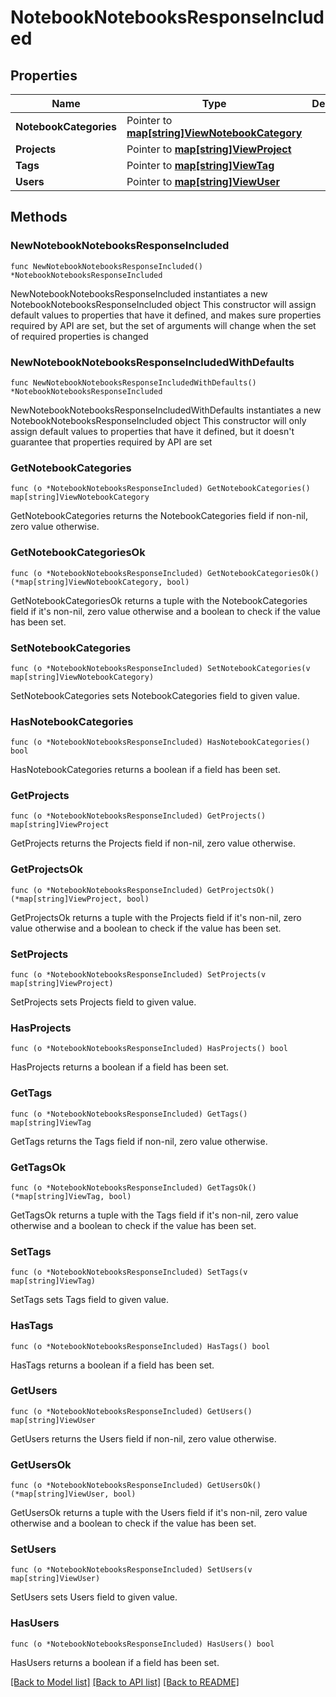 # NotebookNotebooksResponseIncluded

## Properties

Name | Type | Description | Notes
------------ | ------------- | ------------- | -------------
**NotebookCategories** | Pointer to [**map[string]ViewNotebookCategory**](view.NotebookCategory.md) |  | [optional] 
**Projects** | Pointer to [**map[string]ViewProject**](view.Project.md) |  | [optional] 
**Tags** | Pointer to [**map[string]ViewTag**](view.Tag.md) |  | [optional] 
**Users** | Pointer to [**map[string]ViewUser**](view.User.md) |  | [optional] 

## Methods

### NewNotebookNotebooksResponseIncluded

`func NewNotebookNotebooksResponseIncluded() *NotebookNotebooksResponseIncluded`

NewNotebookNotebooksResponseIncluded instantiates a new NotebookNotebooksResponseIncluded object
This constructor will assign default values to properties that have it defined,
and makes sure properties required by API are set, but the set of arguments
will change when the set of required properties is changed

### NewNotebookNotebooksResponseIncludedWithDefaults

`func NewNotebookNotebooksResponseIncludedWithDefaults() *NotebookNotebooksResponseIncluded`

NewNotebookNotebooksResponseIncludedWithDefaults instantiates a new NotebookNotebooksResponseIncluded object
This constructor will only assign default values to properties that have it defined,
but it doesn't guarantee that properties required by API are set

### GetNotebookCategories

`func (o *NotebookNotebooksResponseIncluded) GetNotebookCategories() map[string]ViewNotebookCategory`

GetNotebookCategories returns the NotebookCategories field if non-nil, zero value otherwise.

### GetNotebookCategoriesOk

`func (o *NotebookNotebooksResponseIncluded) GetNotebookCategoriesOk() (*map[string]ViewNotebookCategory, bool)`

GetNotebookCategoriesOk returns a tuple with the NotebookCategories field if it's non-nil, zero value otherwise
and a boolean to check if the value has been set.

### SetNotebookCategories

`func (o *NotebookNotebooksResponseIncluded) SetNotebookCategories(v map[string]ViewNotebookCategory)`

SetNotebookCategories sets NotebookCategories field to given value.

### HasNotebookCategories

`func (o *NotebookNotebooksResponseIncluded) HasNotebookCategories() bool`

HasNotebookCategories returns a boolean if a field has been set.

### GetProjects

`func (o *NotebookNotebooksResponseIncluded) GetProjects() map[string]ViewProject`

GetProjects returns the Projects field if non-nil, zero value otherwise.

### GetProjectsOk

`func (o *NotebookNotebooksResponseIncluded) GetProjectsOk() (*map[string]ViewProject, bool)`

GetProjectsOk returns a tuple with the Projects field if it's non-nil, zero value otherwise
and a boolean to check if the value has been set.

### SetProjects

`func (o *NotebookNotebooksResponseIncluded) SetProjects(v map[string]ViewProject)`

SetProjects sets Projects field to given value.

### HasProjects

`func (o *NotebookNotebooksResponseIncluded) HasProjects() bool`

HasProjects returns a boolean if a field has been set.

### GetTags

`func (o *NotebookNotebooksResponseIncluded) GetTags() map[string]ViewTag`

GetTags returns the Tags field if non-nil, zero value otherwise.

### GetTagsOk

`func (o *NotebookNotebooksResponseIncluded) GetTagsOk() (*map[string]ViewTag, bool)`

GetTagsOk returns a tuple with the Tags field if it's non-nil, zero value otherwise
and a boolean to check if the value has been set.

### SetTags

`func (o *NotebookNotebooksResponseIncluded) SetTags(v map[string]ViewTag)`

SetTags sets Tags field to given value.

### HasTags

`func (o *NotebookNotebooksResponseIncluded) HasTags() bool`

HasTags returns a boolean if a field has been set.

### GetUsers

`func (o *NotebookNotebooksResponseIncluded) GetUsers() map[string]ViewUser`

GetUsers returns the Users field if non-nil, zero value otherwise.

### GetUsersOk

`func (o *NotebookNotebooksResponseIncluded) GetUsersOk() (*map[string]ViewUser, bool)`

GetUsersOk returns a tuple with the Users field if it's non-nil, zero value otherwise
and a boolean to check if the value has been set.

### SetUsers

`func (o *NotebookNotebooksResponseIncluded) SetUsers(v map[string]ViewUser)`

SetUsers sets Users field to given value.

### HasUsers

`func (o *NotebookNotebooksResponseIncluded) HasUsers() bool`

HasUsers returns a boolean if a field has been set.


[[Back to Model list]](../README.md#documentation-for-models) [[Back to API list]](../README.md#documentation-for-api-endpoints) [[Back to README]](../README.md)


